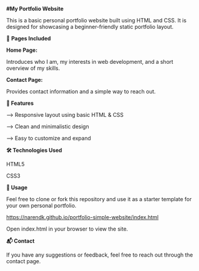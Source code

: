 **#My Portfolio Website**

This is a basic personal portfolio website built using HTML and CSS. It is designed for showcasing a beginner-friendly static portfolio layout.

📄 **Pages Included**

**Home Page:**

Introduces who I am, my interests in web development, and a short overview of my skills.


**Contact Page:**

Provides contact information and a simple way to reach out.


**🚀 Features**

--> Responsive layout using basic HTML & CSS

--> Clean and minimalistic design

--> Easy to customize and expand


**🛠️ Technologies Used**

HTML5

CSS3


**📌 Usage**

Feel free to clone or fork this repository and use it as a starter template for your own personal portfolio.

https://narendk.github.io/portfolio-simple-website/index.html

Open index.html in your browser to view the site.


**📬 Contact**

If you have any suggestions or feedback, feel free to reach out through the contact page.

